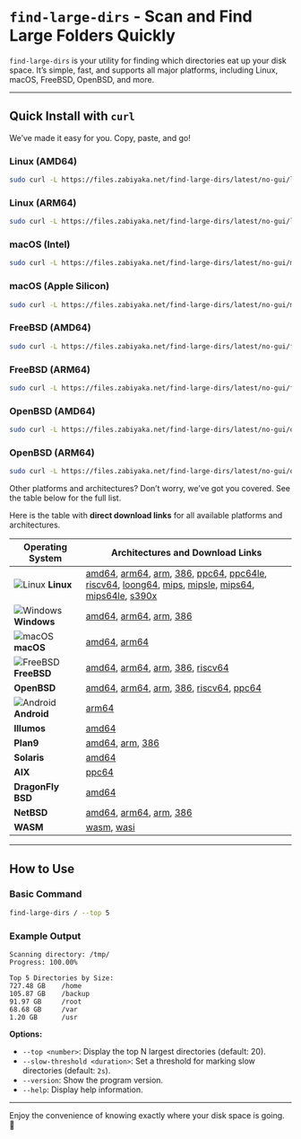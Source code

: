 # **`find-large-dirs` - Scan and Find Large Folders Quickly**

`find-large-dirs` is your utility for finding which directories eat up your disk space. It’s simple, fast, and supports all major platforms, including Linux, macOS, FreeBSD, OpenBSD, and more.

---

## **Quick Install with `curl`**

We’ve made it easy for you. Copy, paste, and go!

### **Linux (AMD64)**

```bash
sudo curl -L https://files.zabiyaka.net/find-large-dirs/latest/no-gui/linux/amd64/find-large-dirs -o /usr/local/bin/find-large-dirs; sudo chmod +x /usr/local/bin/find-large-dirs; find-large-dirs --version;
```

### **Linux (ARM64)**

```bash
sudo curl -L https://files.zabiyaka.net/find-large-dirs/latest/no-gui/linux/arm64/find-large-dirs -o /usr/local/bin/find-large-dirs; sudo chmod +x /usr/local/bin/find-large-dirs; find-large-dirs --version;
```


### **macOS (Intel)**

```bash
sudo curl -L https://files.zabiyaka.net/find-large-dirs/latest/no-gui/mac/amd64/find-large-dirs -o /usr/local/bin/find-large-dirs; sudo chmod +x /usr/local/bin/find-large-dirs; find-large-dirs --version;
```


### **macOS (Apple Silicon)**

```bash
sudo curl -L https://files.zabiyaka.net/find-large-dirs/latest/no-gui/mac/arm64/find-large-dirs -o /usr/local/bin/find-large-dirs; sudo chmod +x /usr/local/bin/find-large-dirs; find-large-dirs --version;
```

### **FreeBSD (AMD64)**

```bash
sudo curl -L https://files.zabiyaka.net/find-large-dirs/latest/no-gui/freebsd/amd64/find-large-dirs -o /usr/local/bin/find-large-dirs; sudo chmod +x /usr/local/bin/find-large-dirs; find-large-dirs --version;
```

### **FreeBSD (ARM64)**

```bash
sudo curl -L https://files.zabiyaka.net/find-large-dirs/latest/no-gui/freebsd/arm64/find-large-dirs -o /usr/local/bin/find-large-dirs; sudo chmod +x /usr/local/bin/find-large-dirs; find-large-dirs --version;
```

### **OpenBSD (AMD64)**

```bash
sudo curl -L https://files.zabiyaka.net/find-large-dirs/latest/no-gui/openbsd/amd64/find-large-dirs -o /usr/local/bin/find-large-dirs; sudo chmod +x /usr/local/bin/find-large-dirs; find-large-dirs --version;
```

### **OpenBSD (ARM64)**

```bash
sudo curl -L https://files.zabiyaka.net/find-large-dirs/latest/no-gui/openbsd/arm64/find-large-dirs -o /usr/local/bin/find-large-dirs; sudo chmod +x /usr/local/bin/find-large-dirs; find-large-dirs --version;
```

Other platforms and architectures? Don’t worry, we’ve got you covered. See the table below for the full list.

Here is the table with **direct download links** for all available platforms and architectures.

| **Operating System** | **Architectures and Download Links** |
|-----------------------|--------------------------------------|
| ![Linux](https://edent.github.io/SuperTinyIcons/images/svg/linux.svg) **Linux** | [amd64](https://files.zabiyaka.net/find-large-dirs/latest/no-gui/linux/amd64/find-large-dirs), [arm64](https://files.zabiyaka.net/find-large-dirs/latest/no-gui/linux/arm64/find-large-dirs), [arm](https://files.zabiyaka.net/find-large-dirs/latest/no-gui/linux/arm/find-large-dirs), [386](https://files.zabiyaka.net/find-large-dirs/latest/no-gui/linux/386/find-large-dirs), [ppc64](https://files.zabiyaka.net/find-large-dirs/latest/no-gui/linux/ppc64/find-large-dirs), [ppc64le](https://files.zabiyaka.net/find-large-dirs/latest/no-gui/linux/ppc64le/find-large-dirs), [riscv64](https://files.zabiyaka.net/find-large-dirs/latest/no-gui/linux/riscv64/find-large-dirs), [loong64](https://files.zabiyaka.net/find-large-dirs/latest/no-gui/linux/loong64/find-large-dirs), [mips](https://files.zabiyaka.net/find-large-dirs/latest/no-gui/linux/mips/find-large-dirs), [mipsle](https://files.zabiyaka.net/find-large-dirs/latest/no-gui/linux/mipsle/find-large-dirs), [mips64](https://files.zabiyaka.net/find-large-dirs/latest/no-gui/linux/mips64/find-large-dirs), [mips64le](https://files.zabiyaka.net/find-large-dirs/latest/no-gui/linux/mips64le/find-large-dirs), [s390x](https://files.zabiyaka.net/find-large-dirs/latest/no-gui/linux/s390x/find-large-dirs) |
| ![Windows](https://edent.github.io/SuperTinyIcons/images/svg/windows.svg) **Windows** | [amd64](https://files.zabiyaka.net/find-large-dirs/latest/no-gui/windows/amd64/find-large-dirs.exe), [arm64](https://files.zabiyaka.net/find-large-dirs/latest/no-gui/windows/arm64/find-large-dirs.exe), [arm](https://files.zabiyaka.net/find-large-dirs/latest/no-gui/windows/arm/find-large-dirs.exe), [386](https://files.zabiyaka.net/find-large-dirs/latest/no-gui/windows/386/find-large-dirs.exe) |
| ![macOS](https://edent.github.io/SuperTinyIcons/images/svg/apple.svg) **macOS** | [amd64](https://files.zabiyaka.net/find-large-dirs/latest/no-gui/mac/amd64/find-large-dirs), [arm64](https://files.zabiyaka.net/find-large-dirs/latest/no-gui/mac/arm64/find-large-dirs) |
| ![FreeBSD](https://edent.github.io/SuperTinyIcons/images/svg/freebsd.svg) **FreeBSD** | [amd64](https://files.zabiyaka.net/find-large-dirs/latest/no-gui/freebsd/amd64/find-large-dirs), [arm64](https://files.zabiyaka.net/find-large-dirs/latest/no-gui/freebsd/arm64/find-large-dirs), [arm](https://files.zabiyaka.net/find-large-dirs/latest/no-gui/freebsd/arm/find-large-dirs), [386](https://files.zabiyaka.net/find-large-dirs/latest/no-gui/freebsd/386/find-large-dirs), [riscv64](https://files.zabiyaka.net/find-large-dirs/latest/no-gui/freebsd/riscv64/find-large-dirs) |
| **OpenBSD** | [amd64](https://files.zabiyaka.net/find-large-dirs/latest/no-gui/openbsd/amd64/find-large-dirs), [arm64](https://files.zabiyaka.net/find-large-dirs/latest/no-gui/openbsd/arm64/find-large-dirs), [arm](https://files.zabiyaka.net/find-large-dirs/latest/no-gui/openbsd/arm/find-large-dirs), [386](https://files.zabiyaka.net/find-large-dirs/latest/no-gui/openbsd/386/find-large-dirs), [riscv64](https://files.zabiyaka.net/find-large-dirs/latest/no-gui/openbsd/riscv64/find-large-dirs), [ppc64](https://files.zabiyaka.net/find-large-dirs/latest/no-gui/openbsd/ppc64/find-large-dirs) |
| ![Android](https://edent.github.io/SuperTinyIcons/images/svg/android.svg) **Android** | [arm64](https://files.zabiyaka.net/find-large-dirs/latest/no-gui/android/arm64/find-large-dirs) |
| **Illumos** | [amd64](https://files.zabiyaka.net/find-large-dirs/latest/no-gui/illumos/amd64/find-large-dirs) |
| **Plan9** | [amd64](https://files.zabiyaka.net/find-large-dirs/latest/no-gui/plan9/amd64/find-large-dirs), [arm](https://files.zabiyaka.net/find-large-dirs/latest/no-gui/plan9/arm/find-large-dirs), [386](https://files.zabiyaka.net/find-large-dirs/latest/no-gui/plan9/386/find-large-dirs) |
| **Solaris** | [amd64](https://files.zabiyaka.net/find-large-dirs/latest/no-gui/solaris/amd64/find-large-dirs) |
| **AIX** | [ppc64](https://files.zabiyaka.net/find-large-dirs/latest/no-gui/aix/ppc64/find-large-dirs) |
| **DragonFly BSD** | [amd64](https://files.zabiyaka.net/find-large-dirs/latest/no-gui/dragonfly/amd64/find-large-dirs) |
| **NetBSD** | [amd64](https://files.zabiyaka.net/find-large-dirs/latest/no-gui/netbsd/amd64/find-large-dirs), [arm64](https://files.zabiyaka.net/find-large-dirs/latest/no-gui/netbsd/arm64/find-large-dirs), [arm](https://files.zabiyaka.net/find-large-dirs/latest/no-gui/netbsd/arm/find-large-dirs), [386](https://files.zabiyaka.net/find-large-dirs/latest/no-gui/netbsd/386/find-large-dirs) |
| **WASM** | [wasm](https://files.zabiyaka.net/find-large-dirs/latest/no-gui/js/wasm/find-large-dirs), [wasi](https://files.zabiyaka.net/find-large-dirs/latest/no-gui/wasip1/wasm/find-large-dirs) |

---

## **How to Use**

### **Basic Command**

```bash
find-large-dirs / --top 5
```

### **Example Output**

```plaintext
Scanning directory: /tmp/
Progress: 100.00%

Top 5 Directories by Size:
727.48 GB    /home
105.87 GB    /backup
91.97 GB     /root
68.68 GB     /var
1.20 GB      /usr
```

**Options:**
- `--top <number>`: Display the top N largest directories (default: 20).
- `--slow-threshold <duration>`: Set a threshold for marking slow directories (default: `2s`).
- `--version`: Show the program version.
- `--help`: Display help information.

---

Enjoy the convenience of knowing exactly where your disk space is going. 🎉
